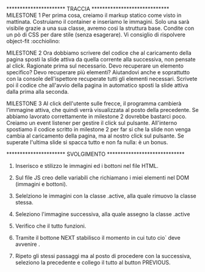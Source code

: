 
**********************  TRACCIA *****************************
MILESTONE 1
Per prima cosa, creiamo il markup statico come visto in mattinata. Costruiamo il container e inseriamo le immagini.
Solo una sarà visibile grazie a una sua classe, avremo così la struttura base. Condite con un pò di CSS per dare stile (senza esagerare).
Vi consiglio di rispolvere object-fit :occhiolino:

MILESTONE 2
Ora dobbiamo scrivere del codice che al caricamento della pagina sposti la slide attiva da quella corrente alla successiva, non pensate al click.
Ragionate prima sul necessario. Devo recuperare un elemento specifico? Devo recuperare più elementi?
Aiutandovi anche e soprattutto con la console dell'ispettore recuperate tutti gli elementi necessari.
Scrivete poi il codice che all'avvio della pagina in automatico sposti la slide attiva dalla prima alla seconda.

MILESTONE 3
Al click dell'utente sulle frecce, il programma cambierà l’immagine attiva, che quindi verrà visualizzata al posto della precedente.
Se abbiamo lavorato correttamente in milestone 2 dovrebbe bastarci poco. Creiamo un event listener per gestire il click sul pulsante.
All'interno spostiamo il codice scritto in milestone 2 per far si che la slide non venga cambia al caricamento della pagina, ma al nostro click sul pulsante.
Se superate l'ultima slide si spacca tutto e non fa nulla: è un bonus.

**********************  SVOLGIMENTO *****************************

1) Inserisco e stilizzo le immagini ed i bottoni nel file HTML.

2) Sul file JS creo delle variabili che richiamano i miei elementi nel DOM (immagini e bottoni).

3) Selelziono le immagini con la classe .active, alla quale rimuovo la classe stessa.

4) Seleziono l'immagine successiva, alla quale assegno la classe .active

5) Verifico che il tutto funzioni.

6) Tramite il bottone NEXT stabilisco il momento in cui tuto cio` deve avvenire .

7) Ripeto gli stessi passaggi ma al posto di procedere con la successiva, seleziono la precedente e collego il tutto al button PREVIOUS.
